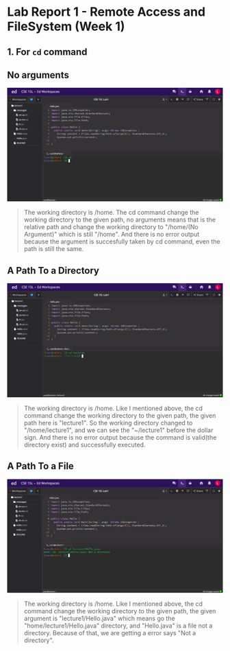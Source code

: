 # Lab Report 1 - Remote Access and FileSystem (Week 1)
## 1. For `cd` command

**No arguments**
---
![Image](1.cd(NoArgument).png)
> The working directory is /home. The cd command change the working directory to the given path, no arguments means that is the relative path and change the working directory to "/home/(No Argument)" which is still "/home". And there is no error output because the argument is succesfully taken by cd command, even the path is still the same.

**A Path To a Directory**
---
![Image](2.cd(PathDirectory).png)
> The working directory is /home. Like I mentioned above, the cd command change the working directory to the given path, the given path here is "lecture1". So the working directory changed to "/home/lecture1", and we can see the "~/lecture1" before the dollar sign. And there is no error output because the command is valid(the directory exist) and successfully executed.

**A Path To a File**
---
![Image](3.cd(PathFile).png)
> The working directory is /home. Like I mentioned above, the cd command change the working directory to the given path, the given argument is "lecture1/Hello.java" which means go the "home/lecture1/Hello.java" directory, and "Hello.java" is a file not a directory. Because of that, we are getting a error says "Not a directory".
